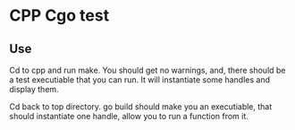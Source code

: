 # CPP Cgo test

## Use
Cd to cpp and run make.  You should get no warnings, and, there should be a test executiable that you can run.  It will instantiate some handles and display them.

Cd back to top directory.  go build should make you an executiable, that should instantiate one handle, allow you to run a function from it.
